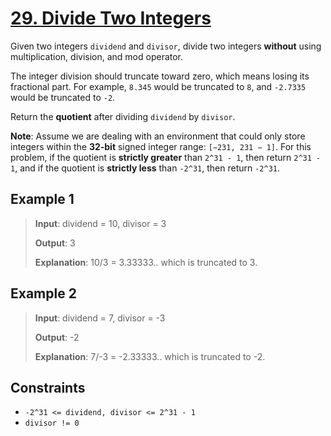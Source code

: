 # [29. Divide Two Integers](https://leetcode.com/problems/divide-two-integers/description/)

Given two integers `dividend` and `divisor`, divide two integers **without** using multiplication, division, and mod operator.

The integer division should truncate toward zero, which means losing its fractional part. For example, `8.345` would be truncated to `8`, and `-2.7335` would be truncated to `-2`.

Return the **quotient** after dividing `dividend` by `divisor`.

**Note**: Assume we are dealing with an environment that could only store integers within the **32-bit** signed integer range: `[−231, 231 − 1]`. For this problem, if the quotient is **strictly greater** than `2^31 - 1`, then return `2^31 - 1`, and if the quotient is **strictly less** than `-2^31`, then return `-2^31`.

## Example 1

> **Input**: dividend = 10, divisor = 3
>
> **Output**: 3
>
> **Explanation**: 10/3 = 3.33333.. which is truncated to 3.

## Example 2

> **Input**: dividend = 7, divisor = -3
>
> **Output**: -2
>
> **Explanation**: 7/-3 = -2.33333.. which is truncated to -2.

 ## Constraints

- `-2^31 <= dividend, divisor <= 2^31 - 1`
- `divisor != 0`
